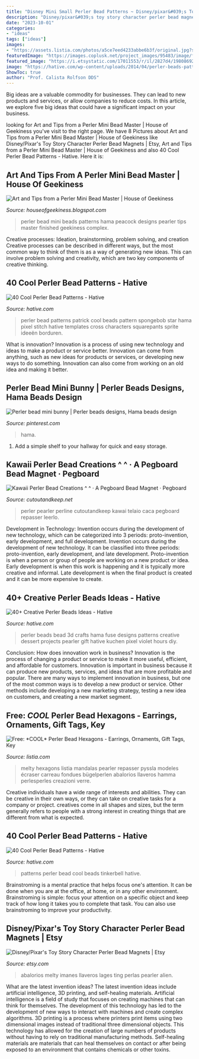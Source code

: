 ```yaml
---
title: "Disney Mini Small Perler Bead Patterns ~ Disney/pixar&#039;s Toy Story Character Perler Bead Magnets"
description: "Disney/pixar&#039;s toy story character perler bead magnets"
date: "2023-10-01"
categories:
- "ideas"
tags: ["ideas"]
images:
- "https://assets.listia.com/photos/a5ce7eed4233abbe6b3f/original.jpg?s=800x600g&amp;sig=4bf77cd226c2e13c&amp;ts=1332012072"
featuredImage: "https://images.coplusk.net/project_images/95483/image/full_102_1424_1309155396.jpg"
featured_image: "https://i.etsystatic.com/17011553/r/il/2827d4/1980869222/il_794xN.1980869222_2cte.jpg"
image: "https://hative.com/wp-content/uploads/2014/04/perler-beads-patterns/13-patrick-perler-beads-patterns.png"
ShowToc: true
author: "Prof. Calista Rolfson DDS"
---
```



Big ideas are a valuable commodity for businesses. They can lead to new products and services, or allow companies to reduce costs. In this article, we explore five big ideas that could have a significant impact on your business.

	

		
looking for Art and Tips from a Perler Mini Bead Master | House of Geekiness you've visit to the right page. We have 8 Pictures about Art and Tips from a Perler Mini Bead Master | House of Geekiness like Disney/Pixar&#039;s Toy Story Character Perler Bead Magnets | Etsy, Art and Tips from a Perler Mini Bead Master | House of Geekiness and also 40 Cool Perler Bead Patterns - Hative. Here it is:
		
    
## Art And Tips From A Perler Mini Bead Master | House Of Geekiness

<img loading=lazy src="https://3.bp.blogspot.com/-XBeGQ7JZ_ac/WGrZcFOAgpI/AAAAAAAAJlc/m_O6C-MXsgM32Vjlwf_ZACqk2CFR-ytVwCEw/s1600/15749837_10211141299145672_408312944_n.jpg" onerror="this.onerror=null;this.src='https://tse3.mm.bing.net/th?id=OIP.qEhrqdoiAXiR6fkElws5kQHaJ4&amp;pid=15.1';" alt="Art and Tips from a Perler Mini Bead Master | House of Geekiness">

_Source: houseofgeekiness.blogspot.com_

>perler bead mini beads patterns hama peacock designs pearler tips master finished geekiness complex. 

	

Creative processes: Ideation, brainstorming, problem solving, and creation
Creative processes can be described in different ways, but the most common way to think of them is as a way of generating new ideas. This can involve problem solving and creativity, which are two key components of creative thinking.

    
## 40 Cool Perler Bead Patterns - Hative

<img loading=lazy src="https://hative.com/wp-content/uploads/2014/04/perler-beads-patterns/13-patrick-perler-beads-patterns.png" onerror="this.onerror=null;this.src='https://tse3.mm.bing.net/th?id=OIP.GKy60XG9SP3-ZHd1tkW-pQHaLO&amp;pid=15.1';" alt="40 Cool Perler Bead Patterns - Hative">

_Source: hative.com_

>perler bead patterns patrick cool beads pattern spongebob star hama pixel stitch hative templates cross characters squarepants sprite ideeën borduren. 

	

What is innovation?
Innovation is a process of using new technology and ideas to make a product or service better. Innovation can come from anything, such as new ideas for products or services, or developing new ways to do something. Innovation can also come from working on an old idea and making it better.

    
## Perler Bead Mini Bunny | Perler Beads Designs, Hama Beads Design

<img loading=lazy src="https://i.pinimg.com/736x/e9/b2/1c/e9b21c91153e81302d73886586cf275b.jpg" onerror="this.onerror=null;this.src='https://tse2.mm.bing.net/th?id=OIP.KqSFqVZ_0_AqxK1bX-3vrQHaJN&amp;pid=15.1';" alt="Perler bead mini bunny | Perler beads designs, Hama beads design">

_Source: pinterest.com_

>hama. 

	

1. Add a simple shelf to your hallway for quick and easy storage.

    
## Kawaii Perler Bead Creations ^ ^ · A Pegboard Bead Magnet · Pegboard

<img loading=lazy src="https://images.coplusk.net/project_images/95483/image/full_102_1424_1309155396.jpg" onerror="this.onerror=null;this.src='https://tse3.mm.bing.net/th?id=OIP.-iXDiHTLZrRPgZLeNePaFQHaFu&amp;pid=15.1';" alt="Kawaii Perler Bead Creations ^ ^ · A Pegboard Bead Magnet · Pegboard">

_Source: cutoutandkeep.net_

>perler pearler perline cutoutandkeep kawai telaio caca pegboard repasser leerlo. 

	

Development in Technology: Invention occurs during the development of new technology, which can be categorized into 3 periods: proto-invention, early development, and full development.
Invention occurs during the development of new technology. It can be classified into three periods: proto-invention, early development, and late development. Proto-invention is when a person or group of people are working on a new product or idea. Early development is when this work is happening and it is typically more creative and informal. Late development is when the final product is created and it can be more expensive to create.

    
## 40+ Creative Perler Beads Ideas - Hative

<img loading=lazy src="https://hative.com/wp-content/uploads/2014/04/perler-beads-ideas/9-food-crafts-perler-beads.jpg" onerror="this.onerror=null;this.src='https://tse4.mm.bing.net/th?id=OIP.d2ucIodWZosguVpziNUJQQHaFi&amp;pid=15.1';" alt="40+ Creative Perler Beads Ideas - Hative">

_Source: hative.com_

>perler beads bead 3d crafts hama fuse designs patterns creative dessert projects pearler gift hative kuchen pixel violet hours diy. 

	

Conclusion: How does innovation work in business?
Innovation is the process of changing a product or service to make it more useful, efficient, and affordable for customers. Innovation is important in business because it can produce new products, services, and ideas that are more profitable and popular. There are many ways to implement innovation in business, but one of the most common ways is to develop a new product or service. Other methods include developing a new marketing strategy, testing a new idea on customers, and creating a new market segment.

    
## Free: *COOL* Perler Bead Hexagons - Earrings, Ornaments, Gift Tags, Key

<img loading=lazy src="https://assets.listia.com/photos/a5ce7eed4233abbe6b3f/original.jpg?s=800x600g&amp;sig=4bf77cd226c2e13c&amp;ts=1332012072" onerror="this.onerror=null;this.src='https://tse2.mm.bing.net/th?id=OIP.2Oir9A99Y6JB2_8IwYbcxgHaJ4&amp;pid=15.1';" alt="Free: *COOL* Perler Bead Hexagons - Earrings, Ornaments, Gift Tags, Key">

_Source: listia.com_

>melty hexagons listia mandalas pearler repasser pyssla modeles écraser carreau fondues bügelperlen abalorios llaveros hamma perlesperles creazioni verre. 

	

Creative individuals have a wide range of interests and abilities. They can be creative in their own ways, or they can take on creative tasks for a company or project. creatives come in all shapes and sizes, but the term generally refers to people with a strong interest in creating things that are different from what is expected.

    
## 40 Cool Perler Bead Patterns - Hative

<img loading=lazy src="https://hative.com/wp-content/uploads/2014/04/perler-beads-patterns/10-tinkerbell-beads-patterns.png" onerror="this.onerror=null;this.src='https://tse2.mm.bing.net/th?id=OIP.RB8z-Jue6QNhVR5iUph2lAHaHt&amp;pid=15.1';" alt="40 Cool Perler Bead Patterns - Hative">

_Source: hative.com_

>patterns perler bead cool beads tinkerbell hative. 

	

Brainstroming is a mental practice that helps focus one's attention. It can be done when you are at the office, at home, or in any other environment. Brainstroming is simple: focus your attention on a specific object and keep track of how long it takes you to complete that task. You can also use brainstroming to improve your productivity.

    
## Disney/Pixar&#039;s Toy Story Character Perler Bead Magnets | Etsy

<img loading=lazy src="https://i.etsystatic.com/17011553/r/il/2827d4/1980869222/il_794xN.1980869222_2cte.jpg" onerror="this.onerror=null;this.src='https://tse3.mm.bing.net/th?id=OIP.agWMTSD2TWBZDNUoaOe2CQHaJq&amp;pid=15.1';" alt="Disney/Pixar&#039;s Toy Story Character Perler Bead Magnets | Etsy">

_Source: etsy.com_

>abalorios melty imanes llaveros lages ting perlas pearler alien. 

	

What are the latest invention ideas?
The latest invention ideas include artificial intelligence, 3D printing, and self-healing materials. Artificial intelligence is a field of study that focuses on creating machines that can think for themselves. The development of this technology has led to the development of new ways to interact with machines and create complex algorithms. 3D printing is a process where printers print items using two dimensional images instead of traditional three dimensional objects. This technology has allowed for the creation of large numbers of products without having to rely on traditional manufacturing methods. Self-healing materials are materials that can heal themselves on contact or after being exposed to an environment that contains chemicals or other toxins.

